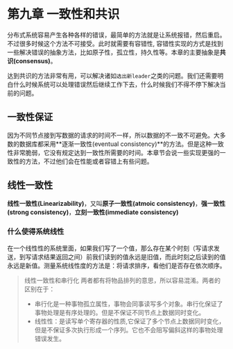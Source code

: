 # 第九章 一致性和共识

分布式系统容易产生各种各样的错误，最简单的方法就是让系统报错，然后重启。不过很多时候这个方法不可接受。此时就需要有容错性, 容错性实现的方式是找到一些解决错误的抽象方法，比如原子性，孤立性，持久性等。本章的主要抽象是**共识(consensus)**。

达到共识的方法非常有用，可以解决诸如`选出新leader`之类的问题。我们还需要明白什么时候系统可以处理错误然后继续工作下去，什么时候我们不得不停下解决当前的问题。

## 一致性保证

因为不同节点接到写数据的请求的时间不一样，所以数据的不一致不可避免。大多数的数据库都采用**逐渐一致性(eventual consistency)**的方法。但是这种一致性非常脆弱，它没有规定达到一致性所需要的时间。本章节会说一些实现更强的一致性的方法，不过他们会在性能或者容错上有些问题。

## 线性一致性

**线性一致性(Linearizability)**，又叫**原子一致性(atmoic consistency)**，**强一致性(strong consistency)**，**立刻一致性(immediate consistency)**

### 什么使得系统线性
在一个线性性的系统里面，如果我们写了一个值，那么存在某个时刻（写请求发送，到写请求结果返回之间）前我们读到的值永远是旧值，而此时刻之后读到的值永远是新值。测量系统线性度的方法是：将请求排序，看他们是否存在依次顺序。

> 线性一致性和串行化
> 两者都有将物品排列的意思，所以容易混淆。两者的区别在于：
> - 串行化是一种事物孤立属性，事物会同事读写多个对象。串行化保证了事物处理是有序处理的。但是不保证不同节点上数据同时变化。
> - 线性性：是读写单个寄存器的性质,它保证了多个节点上数据同时变化，但是不保证多次执行形成一个序列。它也不会阻写偏斜这样的事物处理错误发生。

